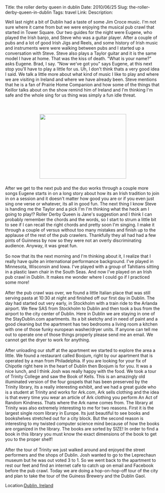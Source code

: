 Title: the roller derby queen in dublin
Date: 2010/06/25
Slug: the-roller-derby-queen-in-dublin
Tags: travel
Link: 
Description: 


Well last night a bit of Dublin had a taste of some Jim Croce music.  I'm not sure where it came from but we were enjoying the musical pub crawl that started in Tower Square.  Our two guides for the night were Eugene, who played the Irish banjo, and Steve who was a guitar player.  After a couple of pubs and a lot of good Irish Jigs and Reels, and some history of Irish music and instruments were were walking between pubs and I started up a conversation with Steve.  Steve also plays a Taylor guitar and it is the same model I have at home.  That was the kiss of death.  "What is your name?" asks Eugene.  Brad, I say.  "Now we've got you" says Eugene, at this next stop you'll have to play a little for us.  Uh, I don't think thats a very good idea I said.  We talk a little more about what kind of music I like to play and where we are visiting in Ireland and where we have already been.  Steve mentions that he is a fan of Prairie Home Companion and how some of the things that Keillor talks about on the show remind him of Ireland and I'm thinking I'm safe and the whole sing for us thing was simply a fun idle threat.<br /><br /><br /><center><a href='http://blogpress.w18.net/photos/10/06/25/206.jpg'><img src='http://blogpress.w18.net/photos/10/06/25/s_206.jpg' border='0' width='281' height='210' style='margin:5px'></a></center><br />After we get to the next pub and the duo works through a couple more songs Eugene starts in on a long story about how its an Irish tradition to join in on a session and it doesn't matter how good you are or if you even just sing one verse or whatever, its all in good fun.  The next thing I know Steve is handing me the Taylor and a pick I'm I'm thinking what the heck am I going to play!?  Roller Derby Queen is Jane's suggestion and I think I can probably remember the chords and the words, so I start to strum a little bit to see if I can recall the right chords and pretty soon I'm singing.  I make it through a couple of versus without too many mistakes and finish up to the applause of the rest of the pub crawlers. Thankfully they all had had a few pints of Guinness by now so they were not an overly discriminating audience.  Anyway, it was great fun.<br /><br />So now that its the next morning and I'm thinking about it, I realize that I really have quite an international performance background.  I've played in Minnesota, Wisconsin and Iowa.  I've played with a group of Tahitians sitting in a plastic lawn chair in the South Seas. And now I've played on an Irish pub crawl in Dublin.  It makes me wonder where I could go if I practiced some more!<br /><br />After the pub crawl was over, we found a little Italian place that was still serving pasta at 10:30 at night and finished off our first day in Dublin.  The day had started out very early, in Stockholm with a train ride to the Arlanda airport.  We flew SAS from Stockholm to Dublin and then took a bus from the airport to the city center of Dublin.  Here in Dublin we are staying in one of the StayDublin.com apartments.   Its a bit sketchy and in need of paint and a good cleaning but the apartment has two bedrooms a living room a kitchen with one of those funky european washer/dryer units.  If anyone can tell me out to operate one of those things properly please send me an email.  We cannot get the dryer to work for anything. <br /><br />After unloading our stuff at the apartment we started to explore the area a little.  We found a restaurant called Boojum, right by our apartment that is operated by a man from Philadelphia.  If you are looking for your fix of Chipotle right here in the heart of Dublin then Boojum is for you.  It was a nice lunch, and I think Josh was really happy with the food.  We took a tour of Trinity College and saw the Book of Kells.  This is an amazingly old illuminated version of the four gospels that has been preserved by the Trinity library, its a really interesting exhibit, and we had a great guide who is a student at Trinity and works for Ark.com, Ark sells clothing and the idea is that every time you wear an article of Ark clothing you perform An Act of Random Kindness.  Thats where the Ark name comes from.  The library at Trinity was also extremely interesting to me for two reasons.  First it is the largest single room library in Europe.  Its just beautiful to see books and bookshelves stretched out for a city block.  But the second reason is interesting to my twisted computer science mind because of how the books are organized in the library.  The books are sorted by SIZE!  In order to find a book in this library you must know the exact dimensions of the book to get you to the proper shelf!<br /><br />After the tour of Trinity we just walked around and enjoyed the street performers and the shops of Dublin.  Josh wanted to go to the Leprechaun museum but he was out voted 3 to 1.  So we went back to the apartment to rest our feet and find an internet cafe to catch up on email and Facebook before the pub crawl.  Today we are doing a hop-on-hop-off tour of the city and plan to take the tour of the Guiness Brewery and the Dublin Gaol.<br /><p class='blogpress_location'>Location:<a href='http://maps.google.com/maps?q=Dublin,%20Ireland&z=10'>Dublin, Ireland</a></p><div class="blogger-post-footer"><img width='1' height='1' src='https://blogger.googleusercontent.com/tracker/2759017781463016019-4716558466489004136?l=blog.bonelakesoftware.com' alt='' /></div>
